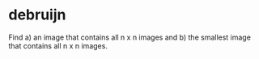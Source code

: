 # debruijn
Find a) an image that contains all n x n images and b) the smallest image that contains all n x n images.
